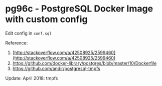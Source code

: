 # pg96c - PostgreSQL Docker Image with custom config

Edit config in `conf.sql`

Reference:
1. [http://stackoverflow.com/a/42508925/2599460](http://stackoverflow.com/a/42508925/2599460)
2. https://github.com/docker-library/postgres/blob/master/10/Dockerfile
3. https://github.com/andir/postgresql-tmpfs

Update: April 2018: tmpfs
